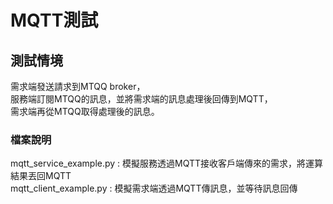 MQTT測試
===
## 測試情境
需求端發送請求到MTQQ broker，  
服務端訂閱MTQQ的訊息，並將需求端的訊息處理後回傳到MQTT，  
需求端再從MTQQ取得處理後的訊息。

### 檔案說明
mqtt_service_example.py : 模擬服務透過MQTT接收客戶端傳來的需求，將運算結果丟回MQTT  
mqtt_client_example.py : 模擬需求端透過MQTT傳訊息，並等待訊息回傳
